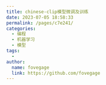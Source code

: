 ```yaml
---
title: chinese-clip模型微调及训练
date: 2023-07-05 18:58:33
permalink: /pages/c7e241/
categories:
  - 编程
  - 机器学习
  - 模型
tags:
  - 
author: 
  name: fovegage
  link: https://github.com/fovegage
---
```

